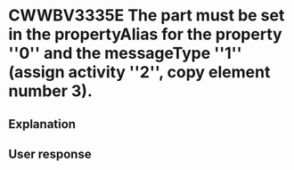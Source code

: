 # CWWBV3335E The part must be set in the propertyAlias for the property ''0'' and the messageType ''1'' (assign activity ''2'', copy element number 3).

## Explanation

## User response
